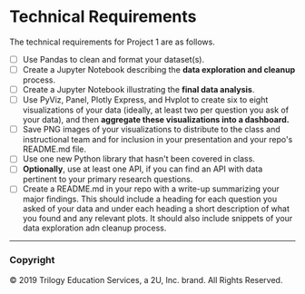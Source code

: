 # Technical Requirements

The technical requirements for Project 1 are as follows.

* [ ] Use Pandas to clean and format your dataset(s).
* [ ] Create a Jupyter Notebook describing the **data exploration and cleanup** process.
* [ ] Create a Jupyter Notebook illustrating the **final data analysis**.
* [ ] Use PyViz, Panel, Plotly Express, and Hvplot to create six to eight visualizations of your data (ideally, at least two per question you ask of your data), and then **aggregate these visualizations into a      dashboard.**
* [ ] Save PNG images of your visualizations to distribute to the class and instructional team and for inclusion in your presentation and your repo's README.md file.
* [ ] Use one new Python library that hasn't been covered in class.
* [ ] **Optionally**, use at least one API, if you can find an API with data pertinent to your primary research questions.
* [ ] Create a README.md in your repo with a write-up summarizing your major findings. This should include a heading for each question you asked of your data and under each heading a short description of what you found and any relevant plots. It should also include snippets of your data exploration adn cleanup process.

---

### Copyright

© 2019 Trilogy Education Services, a 2U, Inc. brand. All Rights Reserved.
